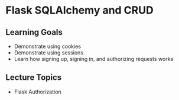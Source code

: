 # Flask SQLAlchemy and CRUD

## Learning Goals

- Demonstrate using cookies
- Demonstrate using sessions
- Learn how signing up, signing in, and authorizing requests works

## Lecture Topics

- Flask Authorization
